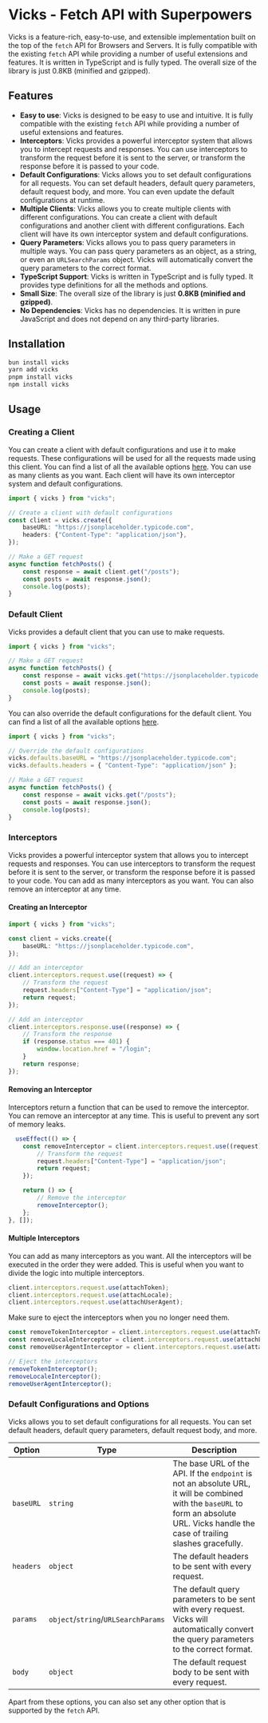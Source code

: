 # Vicks - Fetch API with Superpowers

Vicks is a feature-rich, easy-to-use, and extensible implementation built on the top of the `fetch` API for Browsers and
Servers. It is fully compatible with the existing `fetch` API while providing a number of useful extensions and features.
It is written in TypeScript and is fully typed. The overall size of the library is just 0.8KB (minified and gzipped).

## Features

- **Easy to use**: Vicks is designed to be easy to use and intuitive. It is fully compatible with the existing `fetch`
  API while providing a number of useful extensions and features.
- **Interceptors**: Vicks provides a powerful interceptor system that allows you to intercept requests and responses.
  You can use interceptors to transform the request before it is sent to the server, or transform the response before it
  is passed to your code.
- **Default Configurations**: Vicks allows you to set default configurations for all requests. You can set default
  headers, default query parameters, default request body, and more. You can even update the default configurations at
  runtime.
- **Multiple Clients**: Vicks allows you to create multiple clients with different configurations. You can create a
  client with default configurations and another client with different configurations. Each client will have its own
  interceptor system and default configurations.
- **Query Parameters**: Vicks allows you to pass query parameters in multiple ways. You can pass query parameters as an
  object, as a string, or even an `URLSearchParams` object. Vicks will automatically convert the query parameters to the
  correct format.
- **TypeScript Support**: Vicks is written in TypeScript and is fully typed. It provides type definitions for all the
  methods and options.
- **Small Size**: The overall size of the library is just <strong>0.8KB (minified and gzipped)</strong>.
- **No Dependencies**: Vicks has no dependencies. It is written in pure JavaScript and does not depend on any
  third-party libraries.

## Installation

```bash
bun install vicks
yarn add vicks
pnpm install vicks
npm install vicks
```

## Usage

### Creating a Client

You can create a client with default configurations and use it to make requests. These configurations will be used for
all the requests made using this client. You can find a list of all the available options [here](#Default-Configurations-and-Options). You can use
as many clients as you want. Each client will have its own interceptor system and default configurations.

```ts
import { vicks } from "vicks";

// Create a client with default configurations
const client = vicks.create({
    baseURL: "https://jsonplaceholder.typicode.com",
    headers: {"Content-Type": "application/json"},
});

// Make a GET request
async function fetchPosts() {
    const response = await client.get("/posts");
    const posts = await response.json();
    console.log(posts);
}
```

### Default Client

Vicks provides a default client that you can use to make requests.

```ts
import { vicks } from "vicks";

// Make a GET request
async function fetchPosts() {
    const response = await vicks.get("https://jsonplaceholder.typicode.com/posts");
    const posts = await response.json();
    console.log(posts);
}
```

You can also override the default configurations for the default client. You can find a list of all the
available options [here](#Default-Configurations-and-Options).

```ts
import { vicks } from "vicks";

// Override the default configurations
vicks.defaults.baseURL = "https://jsonplaceholder.typicode.com";
vicks.defaults.headers = { "Content-Type": "application/json" };

// Make a GET request
async function fetchPosts() {
    const response = await vicks.get("/posts");
    const posts = await response.json();
    console.log(posts);
}
```

### Interceptors

Vicks provides a powerful interceptor system that allows you to intercept requests and responses. You can use
interceptors to transform the request before it is sent to the server, or transform the response before it is passed to
your code. You can add as many interceptors as you want. You can also remove an interceptor at any time.

#### Creating an Interceptor

```ts
import { vicks } from "vicks";

const client = vicks.create({
    baseURL: "https://jsonplaceholder.typicode.com",
});

// Add an interceptor
client.interceptors.request.use((request) => {
    // Transform the request
    request.headers["Content-Type"] = "application/json";
    return request;
});

// Add an interceptor
client.interceptors.response.use((response) => {
    // Transform the response
    if (response.status === 401) {
        window.location.href = "/login";
    }
    return response;
});
```

#### Removing an Interceptor

Interceptors return a function that can be used to remove the interceptor. You can remove an interceptor at any time.
This is useful to prevent any sort of memory leaks.

```ts
  useEffect(() => {
    const removeInterceptor = client.interceptors.request.use((request) => {
        // Transform the request
        request.headers["Content-Type"] = "application/json";
        return request;
    });

    return () => {
        // Remove the interceptor
        removeInterceptor();
    };
}, []);

```

#### Multiple Interceptors

You can add as many interceptors as you want. All the interceptors will be executed in the order they were added. This
is useful when you want to divide the logic into multiple interceptors.

```ts
client.interceptors.request.use(attachToken);
client.interceptors.request.use(attachLocale);
client.interceptors.request.use(attachUserAgent);
```

Make sure to eject the interceptors when you no longer need them.

```ts
const removeTokenInterceptor = client.interceptors.request.use(attachToken);
const removeLocaleInterceptor = client.interceptors.request.use(attachLocale);
const removeUserAgentInterceptor = client.interceptors.request.use(attachUserAgent);

// Eject the interceptors
removeTokenInterceptor();
removeLocaleInterceptor();
removeUserAgentInterceptor();
```

### Default Configurations and Options

Vicks allows you to set default configurations for all requests. You can set default headers, default query parameters,
default request body, and more.

| Option    | Type                                | Description                                                                                                                                                                              |
|-----------|-------------------------------------|------------------------------------------------------------------------------------------------------------------------------------------------------------------------------------------|
| `baseURL` | `string`                            | The base URL of the API. If the `endpoint` is not an absolute URL, it will be combined with the `baseURL` to form an absolute URL. Vicks handle the case of trailing slashes gracefully. |
| `headers` | `object`                            | The default headers to be sent with every request.                                                                                                                                       |
| `params`  | `object`/`string`/`URLSearchParams` | The default query parameters to be sent with every request. Vicks will automatically convert the query parameters to the correct format.                                                 | 
| `body`    | `object`                            | The default request body to be sent with every request.                                                                                                                                  |

Apart from these options, you can also set any other option that is supported by the `fetch` API.